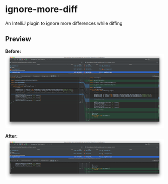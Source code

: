 # ignore-more-diff
An IntelliJ plugin to ignore more differences while diffing

## Preview
**Before:**
![preview before](images/before.png?raw=true)

**After:**
![preview after](images/after.png?raw=true)

